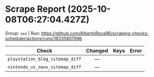 # Scrape Report (2025-10-08T06:27:04.427Z)

Group: `seo`  |  Run: https://github.com/AlbertoRoca96/scraping-checks-scheduler/actions/runs/18335807996

| Check | Changed | Keys | Error |
|---|:---:|:--|:--|
| `playstation_blog_sitemap_diff` | — |  |  |
| `nintendo_us_news_sitemap_diff` | — |  |  |
